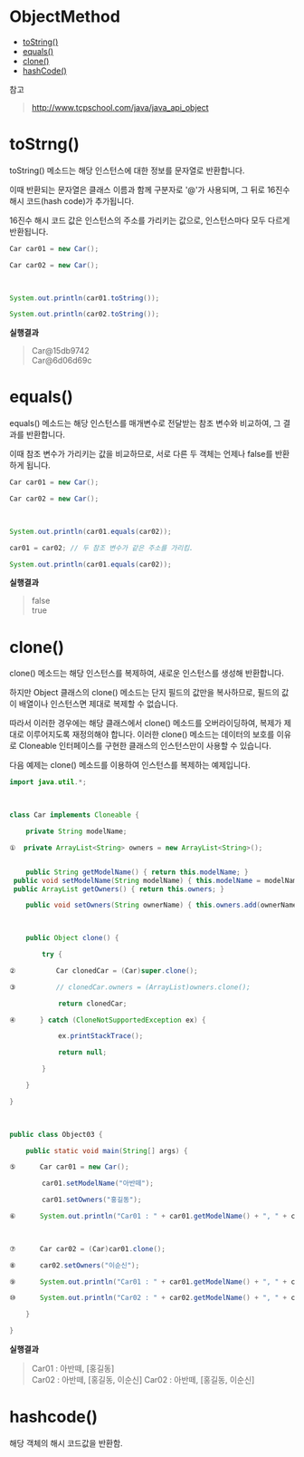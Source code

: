 # ObjectMethod
* [toString()]()
* [equals()]()
* [clone()]()
* [hashCode()]()

참고 
>http://www.tcpschool.com/java/java_api_object


# toStrng()
toString() 메소드는 해당 인스턴스에 대한 정보를 문자열로 반환합니다.

이때 반환되는 문자열은 클래스 이름과 함께 구분자로 '@'가 사용되며, 그 뒤로 16진수 해시 코드(hash code)가 추가됩니다.

16진수 해시 코드 값은 인스턴스의 주소를 가리키는 값으로, 인스턴스마다 모두 다르게 반환됩니다.

```java
Car car01 = new Car();

Car car02 = new Car();

 

System.out.println(car01.toString());

System.out.println(car02.toString());
```
**실행결과**
>Car@15db9742  
Car@6d06d69c

# equals()
equals() 메소드는 해당 인스턴스를 매개변수로 전달받는 참조 변수와 비교하여, 그 결과를 반환합니다.

이때 참조 변수가 가리키는 값을 비교하므로, 서로 다른 두 객체는 언제나 false를 반환하게 됩니다.

```java
Car car01 = new Car();

Car car02 = new Car();

 

System.out.println(car01.equals(car02));

car01 = car02; // 두 참조 변수가 같은 주소를 가리킴.

System.out.println(car01.equals(car02));
```
**실행결과**
>false  
true

# clone()
clone() 메소드는 해당 인스턴스를 복제하여, 새로운 인스턴스를 생성해 반환합니다.

하지만 Object 클래스의 clone() 메소드는 단지 필드의 값만을 복사하므로, 필드의 값이 배열이나 인스턴스면 제대로 복제할 수 없습니다.

따라서 이러한 경우에는 해당 클래스에서 clone() 메소드를 오버라이딩하여, 복제가 제대로 이루어지도록 재정의해야 합니다.
이러한 clone() 메소드는 데이터의 보호를 이유로 Cloneable 인터페이스를 구현한 클래스의 인스턴스만이 사용할 수 있습니다.

 

다음 예제는 clone() 메소드를 이용하여 인스턴스를 복제하는 예제입니다.
```java
import java.util.*;

 

class Car implements Cloneable {

    private String modelName;

①  private ArrayList<String> owners = new ArrayList<String>();


    public String getModelName() { return this.modelName; }                    // modelName의 값을 반환함
 public void setModelName(String modelName) { this.modelName = modelName; } // modelName의 값을 설정함
 public ArrayList getOwners() { return this.owners; }                      // owners의 값을 반환함

    public void setOwners(String ownerName) { this.owners.add(ownerName); }   // owners의 값을 추가함

 

    public Object clone() {

        try {

②          Car clonedCar = (Car)super.clone();

③          // clonedCar.owners = (ArrayList)owners.clone();

            return clonedCar;

④      } catch (CloneNotSupportedException ex) {

            ex.printStackTrace();

            return null;

        }

    }

}

 

public class Object03 {

    public static void main(String[] args) {

⑤      Car car01 = new Car();

        car01.setModelName("아반떼");

        car01.setOwners("홍길동");

⑥      System.out.println("Car01 : " + car01.getModelName() + ", " + car01.getOwners() + "\n");

 

⑦      Car car02 = (Car)car01.clone();

⑧      car02.setOwners("이순신");

⑨      System.out.println("Car01 : " + car01.getModelName() + ", " + car01.getOwners());

⑩      System.out.println("Car02 : " + car02.getModelName() + ", " + car02.getOwners());

    }

}    
```
**실행결과**
>Car01 : 아반떼, [홍길동]  
Car02 : 아반떼, [홍길동, 이순신] 
Car02 : 아반떼, [홍길동, 이순신]


# hashcode()
해당 객체의 해시 코드값을 반환함.